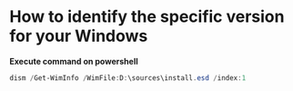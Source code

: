 # How to identify the specific version for your Windows

**Execute command on powershell**
```powershell
dism /Get-WimInfo /WimFile:D:\sources\install.esd /index:1
```
